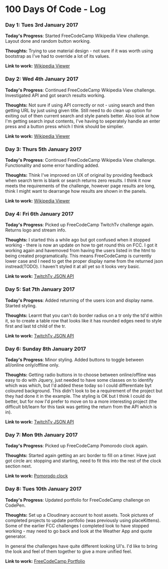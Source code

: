 # 100 Days Of Code - Log

### Day 1: Tues 3rd January 2017

**Today's Progress**: Started FreeCodeCamp Wikipedia View challenge. Layout done and random button working.

**Thoughts:** Trying to use material design - not sure if it was worth using bootstrap as I've had to override a lot of its values.

**Link to work:** [Wikipedia Viewer](http://codepen.io/christie/full/dNyZMN/)

### Day 2: Wed 4th January 2017

**Today's Progress**: Continued FreeCodeCamp Wikipedia View challenge. Investigated API and got search results working.

**Thoughts:** Not sure if using API correctly or not - using search and then getting URL by just using given title. Still need to do clean up option for exiting out of then current search and style panels better. Also look at how I'm getting search input contents, I've having to seperately handle an enter press and a button press which I think should be simplier. 

**Link to work:** [Wikipedia Viewer](http://codepen.io/christie/full/dNyZMN/)

### Day 3: Thurs 5th January 2017

**Today's Progress**: Continued FreeCodeCamp Wikipedia View challenge. Functionality and some error handling added.

**Thoughts:** Think I've improved on UX of original by providing feedback when search term is blank or search returns zero results. I think it now meets the requirements of the challenge, however page results are long, think I might want to dearrange how results are shown in the panels.

**Link to work:** [Wikipedia Viewer](http://codepen.io/christie/full/dNyZMN/)

### Day 4: Fri 6th January 2017

**Today's Progress**: Picked up FreeCodeCamp TwitchTv challenge again. Returns logo and stream info.

**Thoughts:** I started this a while ago but got confused when it stopped working - there is now an update on how to get round this on FCC. I got it working again and havemoved from having the users listed in the html to being created programatically. This means FreeCodeCamp is currently lower case and I need to get the proper display name from the returned json instread(TODO). I haven't styled it at all yet so it looks very basic.

**Link to work:** [TwitchTv JSON API](http://codepen.io/christie/full/zKqNag/)

### Day 5: Sat 7th January 2017

**Today's Progress**: Added returning of the users icon and display name. Started styling.

**Thoughts:** Learnt that you can't do border radius on a tr only the td'd within it, so to create a table row that looks like it has rounded edges need to style first and last td child of the tr.

**Link to work:** [TwitchTv JSON API](http://codepen.io/christie/full/zKqNag/)

### Day 6: Sunday 8th January 2017

**Today's Progress**: Minor styling. Added buttons to toggle between all/online only/offline only.

**Thoughts:** Getting radio buttons in to choose between online/offline was easy to do with Jquery, just needed to have some classes on to identify which was which, but I'd added these today so I could differentiate byt coloured background. This didn't look to be a requirement of the project but they had done it in the example. The styling is OK but I think I could do better, but for now I'd prefer to move on to a more interesting project (the difficult bit/learn for this task was getting the return from the API which is in).

**Link to work:** [TwitchTv JSON API](http://codepen.io/christie/full/zKqNag/)

### Day 7: Mon 9th January 2017

**Today's Progress**: Picked up FreeCodeCamp Pomorodo clock again.

**Thoughts:** Started again getting an arc border to fill on a timer. Have just got circle arc stopping and starting, need to fit this into the rest of the clock section next.

**Link to work:** [Pomorodo clock](http://codepen.io/christie/pen/PWPRwN/)

### Day 8: Tues 10th January 2017

**Today's Progress**: Updated portfolio for FreeCodeCamp challenge on CodePen.

**Thoughts:** Set up a Cloudinary account to host assets. Took pictures of completed projects to update portfolio (was previously using placeKittens). Some of the earlier FCC challenges I completed look to have stopped working - may need to go back and look at the Weather App and quote generator.

In general the challenges have quite different looking UI's. I'd like to bring the look and feel of them together to give a more unified feel.

**Link to work:** [FreeCodeCamp Portfolio](https://codepen.io/christie/full/QKyAwP/)



<!--- ### Day 0: February 30, 2016 (Example 2)
##### (delete me or comment me out)

**Today's Progress**: Fixed CSS, worked on canvas functionality for the app.

**Thoughts**: I really struggled with CSS, but, overall, I feel like I am slowly getting better at it. Canvas is still new for me, but I managed to figure out some basic functionality.

**Link(s) to work**: [Calculator App](http://www.example.com)


### Day 1: June 27, Monday

**Today's Progress**: I've gone through many exercises on FreeCodeCamp.

**Thoughts** I've recently started coding, and it's a great feeling when I finally solve an algorithm challenge after a lot of attempts and hours spent.

**Link(s) to work**
1. [Find the Longest Word in a String](https://www.freecodecamp.com/challenges/find-the-longest-word-in-a-string)
2. [Title Case a Sentence](https://www.freecodecamp.com/challenges/title-case-a-sentence) --->
